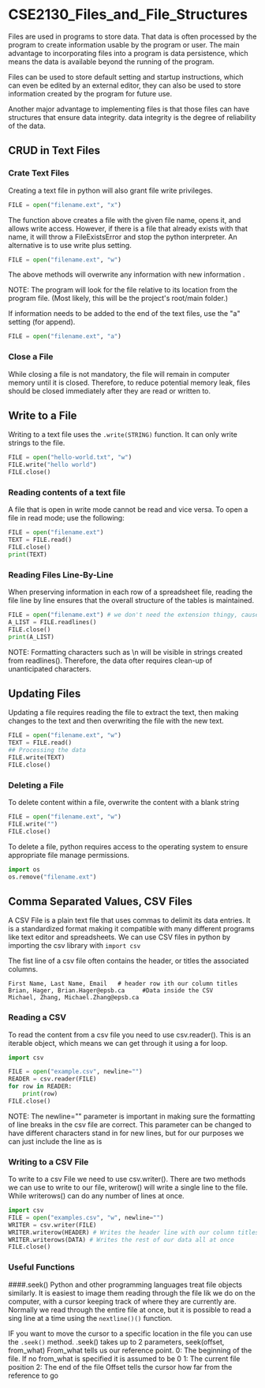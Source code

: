# CSE2130_Files_and_File_Structures

Files are used in programs to store data. That data is often processed by the program to create information usable by the program or user. The main advantage to incorporating files into a program is data persistence, which means the data is available beyond the running of the program.

Files can be used to store default setting and startup instructions, which can even be edited by an external editor, they can also be used to store information created by the program for future use.

Another major advantage to implementing files is that those files can have structures that ensure data integrity. data integrity is the degree of reliability of the data.

## CRUD in Text Files
### Crate Text Files
Creating a text file in python will also grant file write privileges. 
```python
FILE = open("filename.ext", "x")
```
The function above creates a file with the given file name, opens it, and allows write access. However, if there is a file that already exists with that name, it will throw a FileExistsError and stop the python interpreter. An alternative is to use write plus setting.
```python
FILE = open("filename.ext", "w")
```
The above methods will overwrite any information with new information .

NOTE: The program will look for the file relative to its location from the program file. (Most likely, this will be the project's root/main folder.) 

If information needs to be added to the end of the text files, use the "a" setting (for append).
```python
FILE = open("filename.ext", "a")
```
### Close a File
While closing a file is not mandatory, the file will remain in computer memory until it is closed. Therefore, to reduce potential memory leak, files should be closed immediately after they are read or written to.

## Write to a File
Writing to a text file uses the ```.write(STRING)``` function. It can only write strings to the file.

```python
FILE = open("hello-world.txt", "w")
FILE.write("hello world")
FILE.close()
```

### Reading contents of a text file
A file that is open in write mode cannot be read and vice versa. To open a file in read mode; use the following:
```python
FILE = open("filename.ext")
TEXT = FILE.read()
FILE.close()
print(TEXT)
```

### Reading Files Line-By-Line
When preserving information in each row of a spreadsheet file, reading the file line by line ensures that the overall structure of the tables is maintained.
```python                                                                                                                                                          
FILE = open("filename.ext") # we don't need the extension thingy, cause we're just opening it to read it
A_LIST = FILE.readlines()
FILE.close()
print(A_LIST)
```                                                                                                                                                                
NOTE: Formatting characters such as \n will be visible in strings created from readlines(). Therefore, the data ofter requires clean-up of unanticipated characters. 

## Updating Files
Updating a file requires reading the file to extract the text, then making changes to the text and then overwriting the file with the new text.
```python
FILE = open("filename.ext", "w")
TEXT = FILE.read()
## Processing the data
FILE.write(TEXT)
FILE.close()
```

### Deleting a File
To delete content within a file, overwrite the content with a blank string
```python
FILE = open("filename.ext", "w")
FILE.write("")
FILE.close()
```
To delete a file, python requires access to the operating system to ensure appropriate file manage permissions.
```python
import os
os.remove("filename.ext")
```

## Comma Separated Values, CSV Files
A CSV File is a plain text file that uses commas to delimit its data entries. It is a standardized format making it compatible with many different programs like text editor and spreadsheets. We can use CSV files in python by importing the csv library with ```import csv```

The fist line of a csv file often contains the header, or titles the associated columns.

```
First Name, Last Name, Email   # header row ith our column titles
Brian, Hager, Brian.Hager@epsb.ca     #Data inside the CSV
Michael, Zhang, Michael.Zhang@epsb.ca
```
### Reading a CSV 
To read the content from a csv file you need to use csv.reader(). This is an iterable object, which means we can get through it using a for loop.

```python
import csv

FILE = open("example.csv", newline="")
READER = csv.reader(FILE)
for row in READER:
    print(row)
FILE.close()
```
NOTE: The newline="" parameter is important in making sure the formatting of line breaks in the csv file are correct. This parameter can be changed to have different characters stand in for new lines, but for our purposes we can just include the line as is

### Writing to a CSV File
To write to a csv File we need to use csv.writer(). There are two methods we can use to write to our file, writerow() will write a single line to the file. While writerows() can do any number of lines at once.

```python
import csv
FILE = open("examples.csv", "w", newline="")
WRITER = csv.writer(FILE)
WRITER.writerow(HEADER) # Writes the header line with our column titles
WRITER.writerows(DATA) # Writes the rest of our data all at once
FILE.close()
```

### Useful Functions
####.seek()
Python and other programming languages treat file objects similarly. It is easiest to image them reading through the file lik we do on the computer, with a cursor keeping track of where they are currently are. Normally we read through the entire file at once, but it is possible to read a sing line at a time using the ```nextline()()``` function.

IF you want to move the cursor to a specific location in the file you can use the ```.seek()``` method. .seek() takes up to 2 parameters, seek(offset, from_what)
From_what tells us our reference point.
0: The beginning of the file. If no from_what is specified it is assumed to be 0
1: The current file position
2: The end of the file
Offset tells the cursor how far from the reference to go